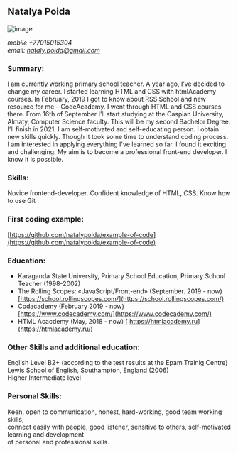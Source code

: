 ## Natalya Poida ##

![image](https://avatars1.githubusercontent.com/u/47753832?s=400&u=f56f237705c128ac04ba7975cfb683df1efab6e8&v=4)

*mobile +77015015304*  
*email: nataly.poida@gmail.com*

### Summary: ### 
I am currently working primary school teacher. A year ago, I’ve decided to change my career. I started learning HTML and CSS with htmlAcademy courses. In February, 2019 I got to know about RSS School and new resource for me – CodeAcademy. I went through HTML and CSS courses there. From 16th of September I’ll start studying at the Caspian University, Almaty, Computer Science faculty. This will be my second Bachelor Degree. I’ll finish in 2021.
I am self-motivated and self-educating person. I obtain new skills quickly. Though it took some time to understand coding process.  I am interested in applying everything I've learned so far. I found it exciting and challenging. 
My aim is to become a professional front-end developer. I know it is possible. 


### Skills: ### 
Novice frontend-developer. Confident knowledge of HTML, CSS. Know how to use Git

### First coding example: ### 
[https://github.com/natalypoida/example-of-code](https://github.com/natalypoida/example-of-code)

### Education: ###
- Karaganda State University, Primary School Education, Primary School Teacher (1998-2002)
- The Rolling Scopes: «JavaScript/Front-end» (September. 2019 - now)  
 [https://school.rollingscopes.com/](https://school.rollingscopes.com/)
- Codacademy (February 2019 - now)  
 [https://www.codecademy.com/](https://www.codecademy.com/)
 - HTML Acacdemy (May, 2018 - now)
 [ https://htmlacademy.ru](https://htmlacademy.ru/)
 
 ### Other Skills and additional education: ###
 English Level B2+ (according to the test results at the Epam Trainig Centre)  
 Lewis School of English, Southampton, England (2006)  
 Higher Intermediate level  

### Personal Skills: ###
Keen, open to communication, honest, hard-working, good team working skills,   
connect easily with people, good listener, sensitive to others, self-motivated learning and development  
of personal and professional skills.
